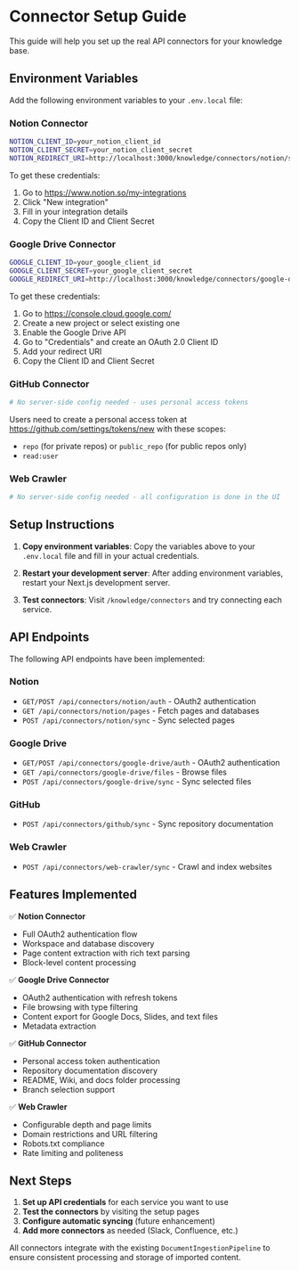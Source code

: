 # Connector Setup Guide

This guide will help you set up the real API connectors for your knowledge base.

## Environment Variables

Add the following environment variables to your `.env.local` file:

### Notion Connector
```bash
NOTION_CLIENT_ID=your_notion_client_id
NOTION_CLIENT_SECRET=your_notion_client_secret
NOTION_REDIRECT_URI=http://localhost:3000/knowledge/connectors/notion/setup
```

To get these credentials:
1. Go to https://www.notion.so/my-integrations
2. Click "New integration"
3. Fill in your integration details
4. Copy the Client ID and Client Secret

### Google Drive Connector
```bash
GOOGLE_CLIENT_ID=your_google_client_id
GOOGLE_CLIENT_SECRET=your_google_client_secret
GOOGLE_REDIRECT_URI=http://localhost:3000/knowledge/connectors/google-drive/setup
```

To get these credentials:
1. Go to https://console.cloud.google.com/
2. Create a new project or select existing one
3. Enable the Google Drive API
4. Go to "Credentials" and create an OAuth 2.0 Client ID
5. Add your redirect URI
6. Copy the Client ID and Client Secret

### GitHub Connector
```bash
# No server-side config needed - uses personal access tokens
```

Users need to create a personal access token at https://github.com/settings/tokens/new with these scopes:
- `repo` (for private repos) or `public_repo` (for public repos only)
- `read:user`

### Web Crawler
```bash
# No server-side config needed - all configuration is done in the UI
```

## Setup Instructions

1. **Copy environment variables**: Copy the variables above to your `.env.local` file and fill in your actual credentials.

2. **Restart your development server**: After adding environment variables, restart your Next.js development server.

3. **Test connectors**: Visit `/knowledge/connectors` and try connecting each service.

## API Endpoints

The following API endpoints have been implemented:

### Notion
- `GET/POST /api/connectors/notion/auth` - OAuth2 authentication
- `GET /api/connectors/notion/pages` - Fetch pages and databases
- `POST /api/connectors/notion/sync` - Sync selected pages

### Google Drive  
- `GET/POST /api/connectors/google-drive/auth` - OAuth2 authentication
- `GET /api/connectors/google-drive/files` - Browse files
- `POST /api/connectors/google-drive/sync` - Sync selected files

### GitHub
- `POST /api/connectors/github/sync` - Sync repository documentation

### Web Crawler
- `POST /api/connectors/web-crawler/sync` - Crawl and index websites

## Features Implemented

✅ **Notion Connector**
- Full OAuth2 authentication flow
- Workspace and database discovery
- Page content extraction with rich text parsing
- Block-level content processing

✅ **Google Drive Connector**
- OAuth2 authentication with refresh tokens
- File browsing with type filtering
- Content export for Google Docs, Slides, and text files
- Metadata extraction

✅ **GitHub Connector**
- Personal access token authentication
- Repository documentation discovery
- README, Wiki, and docs folder processing
- Branch selection support

✅ **Web Crawler**
- Configurable depth and page limits
- Domain restrictions and URL filtering
- Robots.txt compliance
- Rate limiting and politeness

## Next Steps

1. **Set up API credentials** for each service you want to use
2. **Test the connectors** by visiting the setup pages
3. **Configure automatic syncing** (future enhancement)
4. **Add more connectors** as needed (Slack, Confluence, etc.)

All connectors integrate with the existing `DocumentIngestionPipeline` to ensure consistent processing and storage of imported content.

